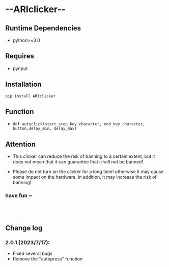  # **--ARIclicker--** # 


## Runtime Dependencies ##
* python>=3.0



## Requires ##
* pynput
## Installation ##
`
pip install ARIclicker
`

## Function ##
* `def autoclick(start_stop_key_character, end_key_character, button,delay_min, delay_max) `



## Attention ##
* This clicker can reduce the risk of banning to a certain extent, but it does not mean that it can guarantee that it will not be banned!

* Please do not turn on the clicker for a long time! otherwise it may cause some impact on the hardware, in addition, it may increase the risk of banning!



### have fun ~ ###
<br><br>


## Change log ##


 ### **2.0.1**  (2023/7/17): ###
 * Fixed several bugs
 * Remove the "autopress" function
